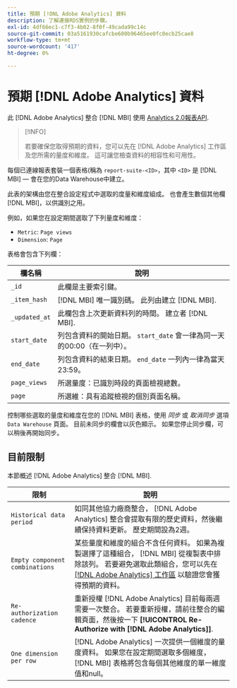 ```yaml
---
title: 預期 [!DNL Adobe Analytics] 資料
description: 了解連接RDS實例的步驟。
exl-id: 4df66ec1-c7f3-4b02-8f0f-49cada99c14c
source-git-commit: 03a5161930cafcbe600b96465ee0fc0ecb25cae8
workflow-type: tm+mt
source-wordcount: '417'
ht-degree: 0%

---
```


# 預期 [!DNL Adobe Analytics] 資料

此 [!DNL Adobe Analytics] 整合 [!DNL MBI] 使用 [Analytics 2.0報表API](https://developer.adobe.com/analytics-apis/docs/2.0/#!AdobeDocs/analytics-2.0-apis/master/README.md).

>[!INFO]
>
>若要確保您取得預期的資料，您可以先在 [!DNL Adobe Analytics] 工作區及您所需的量度和維度。 這可讓您檢查資料的相容性和可用性。

每個已連線報表套裝一個表格(稱為 `report-suite-<ID>`，其中 `<ID>` 是 [!DNL MBI]  — 會在您的Data Warehouse中建立。

此表的架構由您在整合設定程式中選取的度量和維度組成。 也會產生數個其他欄 [!DNL MBI]，以供識別之用。

例如，如果您在設定期間選取了下列量度和維度：
- `Metric`: `Page views`
- `Dimension`: `Page`

表格會包含下列欄：

| 欄名稱 | 說明 |
| --- | --- |
| `_id` | 此欄是主要索引鍵。 |
| `_item_hash` | [!DNL MBI] 唯一識別碼。 此列由建立 [!DNL MBI]. |
| `_updated_at` | 此欄包含上次更新資料列的時間。 建立者 [!DNL MBI]. |
| `start_date` | 列包含資料的開始日期。 `start_date` 會一律為同一天的00:00（在一列中）。 |
| `end_date` | 列包含資料的結束日期。 `end_date` 一列內一律為當天23:59。 |
| `page_views` | 所選量度：已識別時段的頁面檢視總數。 |
| `page` | 所選維：具有追蹤檢視的個別頁面名稱。 |

控制哪些選取的量度和維度在您的 [!DNL MBI] 表格，使用 *同步* 或 *取消同步* 選項 `Data Warehouse` 頁面。 目前未同步的欄會以灰色顯示。 如果您停止同步欄，可以稍後再開始同步。

## 目前限制

本節概述 [!DNL Adobe Analytics] 整合 [!DNL MBI].

| 限制 | 說明 |
| --- | --- |
| `Historical data period` | 如同其他協力廠商整合， [!DNL Adobe Analytics] 整合會提取有限的歷史資料，然後繼續保持資料更新。 歷史期間設為2週。 |
| `Empty component combinations` | 某些量度和維度的組合不含任何資料。 如果為複製選擇了這種組合， [!DNL MBI] 從複製表中排除該列。 若要避免選取此類組合，您可以先在 [[!DNL Adobe Analytics] 工作區](https://experienceleague.adobe.com/docs/analytics/analyze/analysis-workspace/home.html?lang=en) 以驗證您會獲得預期的資料。 |
| `Re-authorization cadence` | 重新授權 [!DNL Adobe Analytics] 目前每兩週需要一次整合。 若要重新授權，請前往整合的編輯頁面，然後按一下 **[!UICONTROL Re-Authorize with [!DNL Adobe Analytics]]**. |
| `One dimension per row` | [!DNL Adobe Analytics] 一次提供一個維度的量度資料。 如果您在設定期間選取多個維度， [!DNL MBI] 表格將包含每個其他維度的單一維度值和null。 |
